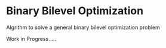 # Binary Bilevel Optimization
 Algrithm to solve a general binary bilevel optimization problem

 Work in Progress.....
